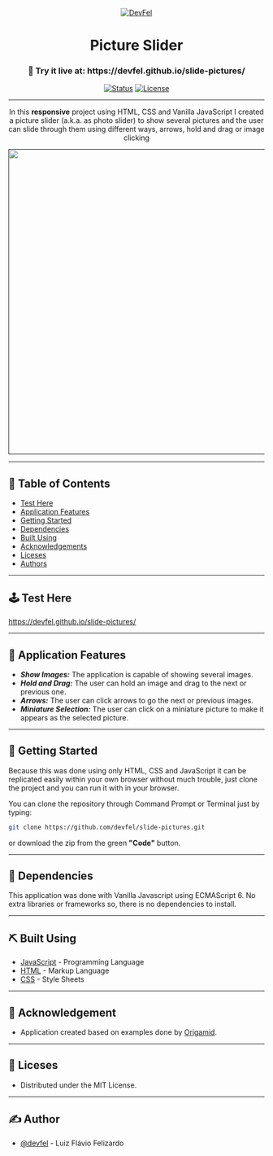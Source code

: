 <p align="center">
  <a href="https://devfel.com/" rel="noopener">
 <img  src="https://devfel.com/imgs/devfel-logo-01.JPG" alt="DevFel"></a>
</p>

<h1 align="center">Picture Slider</h1>
<h3 align="center"> 🔗 Try it live at: https://devfel.github.io/slide-pictures/ </h3>

<div align="center">

[![Status](https://img.shields.io/badge/status-active-success.svg)]()
[![License](https://img.shields.io/badge/license-MIT-blue.svg)](/LICENSE)

</div>

---

<p align="center"> 
In this <b>responsive</b> project using HTML, CSS and Vanilla JavaScript I created a picture slider (a.k.a. as photo slider) to show several pictures and the user can slide through them using different ways, arrows, hold and drag or image clicking</p>
  <p align="center">
  <a href="" rel="noopener">
 <img  width="600px" src="./assets/readme.jpg" alt=""></a>
</p>

---

## 📝 Table of Contents

- [Test Here](#live)
- [Application Features](#features)
- [Getting Started](#getting_started)
- [Dependencies](#dependencies)
- [Built Using](#built_using)
- [Acknowledgements](#acknowledgements)
- [Liceses](#licenses)
- [Authors](#authors)

---

## 🕹 Test Here <a name = "live"></a>

https://devfel.github.io/slide-pictures/

---

## 🧐 Application Features <a name = "features"></a>

- **_Show Images:_** The application is capable of showing several images.
- **_Hold and Drag:_** The user can hold an image and drag to the next or previous one. 
- **_Arrows:_** The user can click arrows to go the next or previous images. 
- **_Miniature Selection:_** The user can click on a miniature picture to make it appears as the selected picture. 

---

## 🏁 Getting Started <a name = "getting_started"></a>

Because this was done using only HTML, CSS and JavaScript it can be replicated easily within your own browser without much trouble, just clone the project and you can run it with in your browser.

You can clone the repository through Command Prompt or Terminal just by typing:

```sh
git clone https://github.com/devfel/slide-pictures.git
```

or download the zip from the green **"Code"** button.

---

## 🔁 Dependencies <a name = "dependencies"></a>

This application was done with Vanilla Javascript using ECMAScript 6. 
No extra libraries or frameworks so, there is no dependencies to install.

---

## ⛏️ Built Using <a name = "built_using"></a>

- [JavaScript](https://www.javascript.com/) - Programming Language
- [HTML](https://pt.wikipedia.org/wiki/HTML) - Markup Language
- [CSS](https://en.wikipedia.org/wiki/CSS) - Style Sheets

---

## 🎉 Acknowledgement  <a name = "acknowledgements"></a>

- Application created based on examples done by [Origamid](https://www.origamid.com/).

---

## 📝 Liceses <a name = "licenses"></a>

- Distributed under the MIT License.

---

## ✍️ Author <a name = "authors"></a>

- [@devfel](https://devfel.com/) - Luiz Flávio Felizardo

